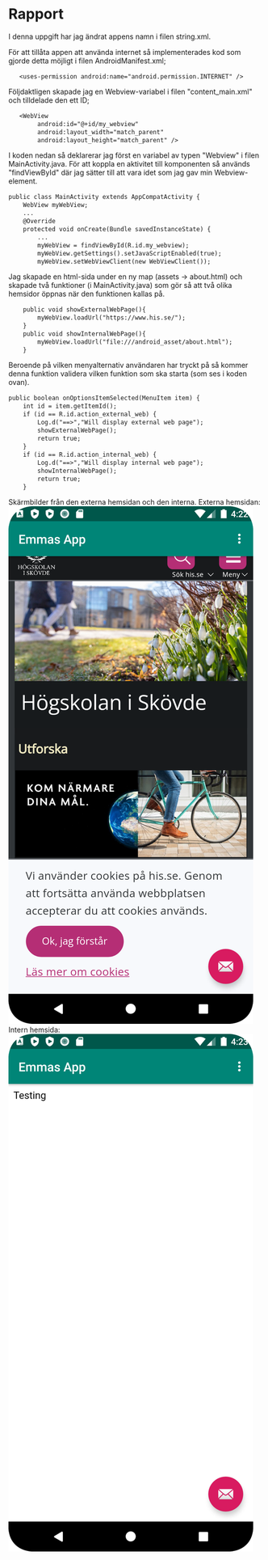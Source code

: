 
# Rapport

 I denna uppgift har jag ändrat appens namn i filen string.xml.

 För att tillåta appen att använda internet så implementerades kod som gjorde detta möjligt i filen AndroidManifest.xml;
 ```
    <uses-permission android:name="android.permission.INTERNET" />
 ```

Följdaktligen skapade jag en Webview-variabel i filen "content_main.xml" och tilldelade den ett ID;
```
   <WebView
        android:id="@+id/my_webview"
        android:layout_width="match_parent"
        android:layout_height="match_parent" />
```

I koden nedan så deklarerar jag först en variabel av typen "Webview" i filen MainActivity.java.
För att koppla en aktivitet till komponenten så används "findViewById" där jag sätter till att vara idet som jag gav min Webview-element.
```
public class MainActivity extends AppCompatActivity {
    WebView myWebView;
    ...
    @Override
    protected void onCreate(Bundle savedInstanceState) {
        ...
        myWebView = findViewById(R.id.my_webview);
        myWebView.getSettings().setJavaScriptEnabled(true);
        myWebView.setWebViewClient(new WebViewClient());
```

Jag skapade en html-sida under en ny map (assets -> about.html) och skapade två funktioner (i MainActivity.java) som gör så att två olika hemsidor öppnas när den funktionen kallas på.
```
    public void showExternalWebPage(){
        myWebView.loadUrl("https://www.his.se/");
    }
    public void showInternalWebPage(){
        myWebView.loadUrl("file:///android_asset/about.html");
    }
```
Beroende på vilken menyalternativ användaren har tryckt på så kommer denna funktion validera vilken funktion som ska starta (som ses i koden ovan).
```
public boolean onOptionsItemSelected(MenuItem item) {
    int id = item.getItemId();
    if (id == R.id.action_external_web) {
        Log.d("==>","Will display external web page");
        showExternalWebPage();
        return true;
    }
    if (id == R.id.action_internal_web) {
        Log.d("==>","Will display internal web page");
        showInternalWebPage();
        return true;
    }
```
Skärmbilder från den externa hemsidan och den interna.
Externa hemsidan:
![](external.png)
Intern hemsida:
![](internal.png)

